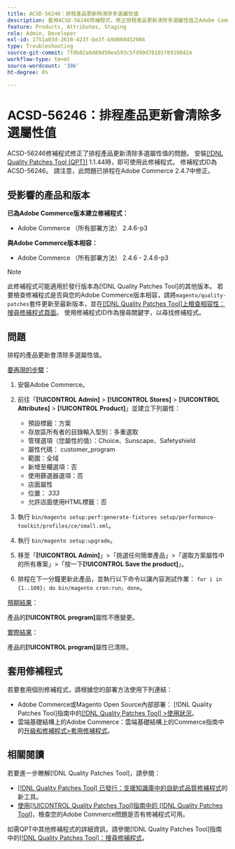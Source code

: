 ```yaml
---
title: ACSD-56246：排程產品更新時清除多選屬性值
description: 套用ACSD-56246修補程式，修正排程產品更新清除多選屬性值之Adobe Commerce問題。
feature: Products, Attributes, Staging
role: Admin, Developer
exl-id: 1751a03d-2610-423f-be2f-b9d060452904
type: Troubleshooting
source-git-commit: 7fdb02a6d89d50ea593c5fd99d78101f89198424
workflow-type: tm+mt
source-wordcount: '386'
ht-degree: 0%

---
```


# ACSD-56246：排程產品更新會清除多選屬性值

ACSD-56246修補程式修正了排程產品更新清除多選屬性值的問題。 安裝[[!DNL Quality Patches Tool (QPT)]](https://experienceleague.adobe.com/en/docs/commerce-operations/tools/quality-patches-tool/quality-patches-tool-to-self-serve-quality-patches) 1.1.44時，即可使用此修補程式。 修補程式ID為ACSD-56246。 請注意，此問題已排程在Adobe Commerce 2.4.7中修正。

## 受影響的產品和版本

**已為Adobe Commerce版本建立修補程式：**

* Adobe Commerce （所有部署方法） 2.4.6-p3

**與Adobe Commerce版本相容：**

* Adobe Commerce （所有部署方法） 2.4.6 - 2.4.6-p3

>[!NOTE]
>
>此修補程式可能適用於發行版本為[!DNL Quality Patches Tool]的其他版本。 若要檢查修補程式是否與您的Adobe Commerce版本相容，請將`magento/quality-patches`套件更新至最新版本，並在[[!DNL Quality Patches Tool]上檢查相容性：搜尋修補程式頁面](https://experienceleague.adobe.com/tools/commerce-quality-patches/index.html)。 使用修補程式ID作為搜尋關鍵字，以尋找修補程式。

## 問題

排程的產品更新會清除多選屬性值。

<u>要再現的步驟</u>：

1. 安裝Adobe Commerce。
1. 前往「**[!UICONTROL Admin]** > **[!UICONTROL Stores]** > **[!UICONTROL Attributes]** > **[!UICONTROL Product]**」並建立下列屬性：

   * 預設標籤：方案
   * 存放區所有者的目錄輸入型別：多重選取
   * 管理選項（您屬性的值）：Choice、Sunscape、Safetyshield
   * 屬性代碼： customer_program
   * 範圍：全域
   * 新增至欄選項：否
   * 使用篩選器選項：否
   * 店面屬性
   * 位置： *333*
   * 允許店面使用HTML標籤：否

1. 執行
   `bin/magento setup:perf:generate-fixtures setup/performance-toolkit/profiles/ce/small.xml`。
1. 執行
   `bin/magento setup:upgrade`。
1. 移至「**[!UICONTROL Admin]**」>「挑選任何簡單產品」>「選取方案屬性中的所有專案」>「按一下&#x200B;**[!UICONTROL Save the product]**」。
1. 排程在下一分鐘更新此產品，並執行以下命令以讓內容測試作業：
   `for i in {1..100}; do bin/magento cron:run; done`。

<u>預期結果</u>：

產品的&#x200B;**[!UICONTROL program]**&#x200B;屬性不應變更。

<u>實際結果</u>：

產品的&#x200B;**[!UICONTROL program]**&#x200B;屬性已清除。

## 套用修補程式

若要套用個別修補程式，請根據您的部署方法使用下列連結：

* Adobe Commerce或Magento Open Source內部部署： [!DNL Quality Patches Tool]指南中的[[!DNL Quality Patches Tool] >使用狀況](/help/tools/quality-patches-tool/usage.md)。
* 雲端基礎結構上的Adobe Commerce：雲端基礎結構上的Commerce指南中的[升級和修補程式>套用修補程式](https://experienceleague.adobe.com/docs/commerce-cloud-service/user-guide/develop/upgrade/apply-patches.html)。

## 相關閱讀

若要進一步瞭解[!DNL Quality Patches Tool]，請參閱：

* [[!DNL Quality Patches Tool] 已發行：支援知識庫中的自助式品質修補程式](https://experienceleague.adobe.com/en/docs/commerce-operations/tools/quality-patches-tool/quality-patches-tool-to-self-serve-quality-patches)的新工具。
* [使用[!UICONTROL Quality Patches Tool]指南中的 [!DNL Quality Patches Tool]](/help/tools/quality-patches-tool/patches-available-in-qpt/check-patch-for-magento-issue-with-magento-quality-patches.md)，檢查您的Adobe Commerce問題是否有修補程式可用。


如需QPT中其他修補程式的詳細資訊，請參閱[!DNL Quality Patches Tool]指南中的[[!DNL Quality Patches Tool]：搜尋修補程式](https://experienceleague.adobe.com/tools/commerce-quality-patches/index.html)。
